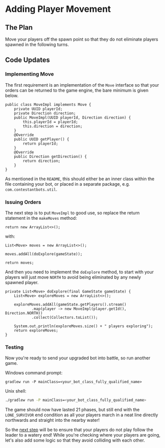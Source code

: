 # Adding Player Movement

## The Plan
Move your players off the spawn point so that they do not eliminate players spawned in the following turns.

## Code Updates

### Implementing Move
The first requirement is an implementation of the `Move` interface so that your orders can be returned to the game
engine, the bare minimum is given below.

```
public class MoveImpl implements Move {
    private UUID playerId;
    private Direction direction;
    public MoveImpl(UUID playerId, Direction direction) {
        this.playerId = playerId;
        this.direction = direction;
    }
    @Override
    public UUID getPlayer() {
        return playerId;
    }
    @Override
    public Direction getDirection() {
        return direction;
    }
}
```

As mentioned in the `README`, this should either be an inner class within the file containing your bot, or placed in a
separate package, e.g. `com.contestantbots.util`.

### Issuing Orders
The next step is to put `MoveImpl` to good use, so replace the return statement in the `makeMoves` method:

```
return new ArrayList<>();
```

with:

```
List<Move> moves = new ArrayList<>();

moves.addAll(doExplore(gameState));

return moves;
```

And then you need to implement the `doExplore` method, to start with your players will just move `NORTH` to avoid being
eliminated by any newly spawned player.

```
private List<Move> doExplore(final GameState gameState) {
    List<Move> exploreMoves = new ArrayList<>();

    exploreMoves.addAll(gameState.getPlayers().stream()
            .map(player -> new MoveImpl(player.getId(), Direction.NORTH))
            .collect(Collectors.toList());
    
    System.out.println(exploreMoves.size() + " players exploring");
    return exploreMoves;
}
```

### Testing
Now you're ready to send your upgraded bot into battle, so run another game.

Windows command prompt:

```batch
gradlew run -P mainClass=<your_bot_class_fully_qualified_name>
```

Unix shell:

```sh
./gradlew run -P mainClass=<your_bot_class_fully_qualified_name>
```

The game should now have lasted 21 phases, but still end with the `LONE_SURVIVOR` end condition as all your players
march in a neat line directly northwards and straight into the nearby water!

So the [next step](2-avoiding-out-of-bounds.md) will be to ensure that your players do not play follow the leader to a
watery end!  While you're checking where your players are going, let's also add some logic so that they avoid colliding
with each other.
